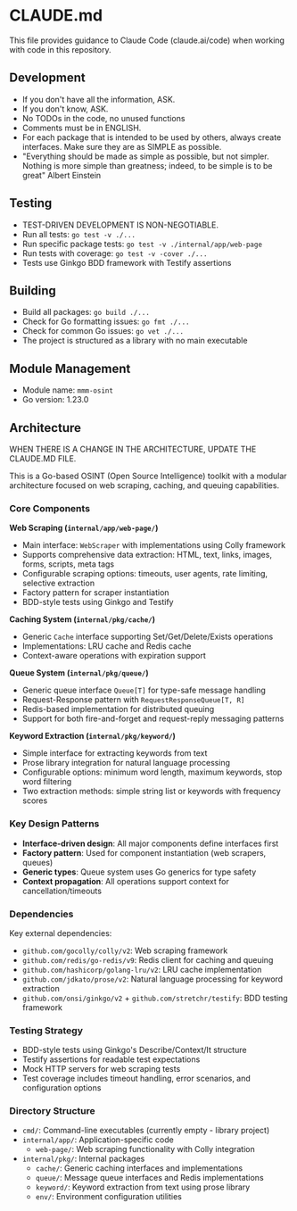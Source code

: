 # CLAUDE.md

This file provides guidance to Claude Code (claude.ai/code) when working with code in this repository.

## Development

- If you don't have all the information, ASK.
- If you don't know, ASK.
- No TODOs in the code, no unused functions
- Comments must be in ENGLISH.
- For each package that is intended to be used by others, always create interfaces. Make sure they are as SIMPLE as possible.
- "Everything should be made as simple as possible, but not simpler. Nothing is more simple than greatness; indeed, to be simple is to be great" Albert Einstein

## Testing

- TEST-DRIVEN DEVELOPMENT IS NON-NEGOTIABLE.
- Run all tests: `go test -v ./...`
- Run specific package tests: `go test -v ./internal/app/web-page`
- Run tests with coverage: `go test -v -cover ./...`
- Tests use Ginkgo BDD framework with Testify assertions

## Building

- Build all packages: `go build ./...`
- Check for Go formatting issues: `go fmt ./...`
- Check for common Go issues: `go vet ./...`
- The project is structured as a library with no main executable

## Module Management

- Module name: `mmm-osint`
- Go version: 1.23.0

## Architecture

WHEN THERE IS A CHANGE IN THE ARCHITECTURE, UPDATE THE CLAUDE.MD FILE.

This is a Go-based OSINT (Open Source Intelligence) toolkit with a modular architecture focused on web scraping, caching, and queuing capabilities.

### Core Components

**Web Scraping (`internal/app/web-page/`)**

- Main interface: `WebScraper` with implementations using Colly framework
- Supports comprehensive data extraction: HTML, text, links, images, forms, scripts, meta tags
- Configurable scraping options: timeouts, user agents, rate limiting, selective extraction
- Factory pattern for scraper instantiation
- BDD-style tests using Ginkgo and Testify

**Caching System (`internal/pkg/cache/`)**

- Generic `Cache` interface supporting Set/Get/Delete/Exists operations
- Implementations: LRU cache and Redis cache
- Context-aware operations with expiration support

**Queue System (`internal/pkg/queue/`)**

- Generic queue interface `Queue[T]` for type-safe message handling
- Request-Response pattern with `RequestResponseQueue[T, R]`
- Redis-based implementation for distributed queuing
- Support for both fire-and-forget and request-reply messaging patterns

**Keyword Extraction (`internal/pkg/keyword/`)**

- Simple interface for extracting keywords from text
- Prose library integration for natural language processing
- Configurable options: minimum word length, maximum keywords, stop word filtering
- Two extraction methods: simple string list or keywords with frequency scores

### Key Design Patterns

- **Interface-driven design**: All major components define interfaces first
- **Factory pattern**: Used for component instantiation (web scrapers, queues)
- **Generic types**: Queue system uses Go generics for type safety
- **Context propagation**: All operations support context for cancellation/timeouts

### Dependencies

Key external dependencies:

- `github.com/gocolly/colly/v2`: Web scraping framework
- `github.com/redis/go-redis/v9`: Redis client for caching and queuing
- `github.com/hashicorp/golang-lru/v2`: LRU cache implementation
- `github.com/jdkato/prose/v2`: Natural language processing for keyword extraction
- `github.com/onsi/ginkgo/v2` + `github.com/stretchr/testify`: BDD testing framework

### Testing Strategy

- BDD-style tests using Ginkgo's Describe/Context/It structure
- Testify assertions for readable test expectations
- Mock HTTP servers for web scraping tests
- Test coverage includes timeout handling, error scenarios, and configuration options

### Directory Structure

- `cmd/`: Command-line executables (currently empty - library project)
- `internal/app/`: Application-specific code
  - `web-page/`: Web scraping functionality with Colly integration
- `internal/pkg/`: Internal packages
  - `cache/`: Generic caching interfaces and implementations
  - `queue/`: Message queue interfaces and Redis implementations
  - `keyword/`: Keyword extraction from text using prose library
  - `env/`: Environment configuration utilities
